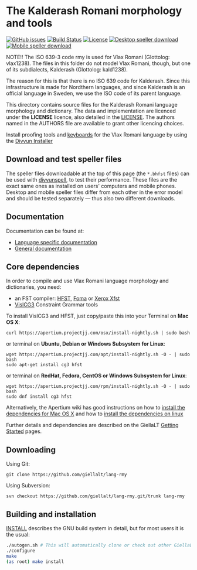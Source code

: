 The Kalderash Romani morphology and tools
=========================================

[![GitHub issues](https://img.shields.io/github/issues-raw/giellalt/lang-rmy)](https://github.com/giellalt/lang-rmy/issues)
[![Build Status](https://divvun-tc.thetc.se/api/github/v1/repository/giellalt/lang-rmy/main/badge.svg)](https://github.com/giellalt/lang-rmy/actions)
[![License](https://img.shields.io/github/license/giellalt/lang-rmy)](https://github.com/giellalt/lang-rmy/blob/main/LICENSE)
[![Desktop speller download](https://img.shields.io/badge/download%40latest-desktop--bhfst-brightgreen)](https://pahkat.uit.no/main/download/speller-rmy?platform=desktop&channel=nightly)
[![Mobile speller download](https://img.shields.io/badge/download%40latest-mobile--bhfst-brightgreen)](https://pahkat.uit.no/main/download/speller-rmy?platform=mbile&channel=nightly)

NOTE!! The ISO 639-3 code rmy is used for Vlax Romani (Glottolog:
vlax1238). The files in this folder do not model Vlax Romani, though,
but one of its subdialects, Kalderash (Glottolog: kald1238).

The reason for this is that there is no ISO 639 code for Kalderash.
Since this infrastructure is made for Nordthern languages, and since
Kalderash is an official language in Sweden, we use the ISO code of its
parent language.

This directory contains source files for the Kalderash Romani language
morphology and dictionary. The data and implementation are licenced
under the __LICENSE__ licence, also detailed in the
[LICENSE](https://github.com/giellalt/lang-rmy/blob/main/LICENSE). The
authors named in the AUTHORS file are available to grant other licencing
choices.

Install proofing tools and [keyboards](https://github.com/giellalt/keyboard-rmy)
for the Vlax Romani language by using the [Divvun Installer](http://divvun.no)

Download and test speller files
-------------------------------

The speller files downloadable at the top of this page (the `*.bhfst` files) can
be used with [divvunspell](https://github.com/divvun/divvunspell), to test their
performance. These files are the exact same ones as installed on users' computers
and mobile phones. Desktop and mobile speller files differ from each other in the
error model and should be tested separately — thus also two different downloads.

Documentation
-------------

Documentation can be found at:

- [Language specific documentation](https://giellalt.github.io/lang-rmy/)
- [General documentation](https://giellalt.github.io/)

Core dependencies
-----------------

In order to compile and use Vlax Romani language morphology and
dictionaries, you need:

- an FST compiler: [HFST](https://github.com/hfst/hfst), [Foma](https://github.com/mhulden/foma) or [Xerox Xfst](https://web.stanford.edu/~laurik/fsmbook/home.html)
- [VislCG3](https://visl.sdu.dk/svn/visl/tools/vislcg3/trunk) Constraint Grammar tools

To install VislCG3 and HFST, just copy/paste this into your Terminal on **Mac OS X**:

```
curl https://apertium.projectjj.com/osx/install-nightly.sh | sudo bash
```

or terminal on **Ubuntu, Debian or Windows Subsystem for Linux**:

```
wget https://apertium.projectjj.com/apt/install-nightly.sh -O - | sudo bash
sudo apt-get install cg3 hfst
```

or terminal on **RedHat, Fedora, CentOS or Windows Subsystem for Linux**:

```
wget https://apertium.projectjj.com/rpm/install-nightly.sh -O - | sudo bash
sudo dnf install cg3 hfst
```

Alternatively, the Apertium wiki has good instructions on how to [install the dependencies for Mac
OS X](https://wiki.apertium.org/wiki/Apertium_on_Mac_OS_X) and how to [install
the dependencies on
linux](https://wiki.apertium.org/wiki/Installation_of_grammar_libraries)

Further details and dependencies are described on the GiellaLT [Getting Started](https://giellalt.uit.no/infra/GettingStarted.html) pages.

Downloading
-----------

Using Git:
```
git clone https://github.com/giellalt/lang-rmy
```

Using Subversion:
```
svn checkout https://github.com/giellalt/lang-rmy.git/trunk lang-rmy
```

Building and installation
-------------------------

[INSTALL](https://github.com/giellalt/lang-rmy/blob/main/INSTALL)
describes the GNU build system in detail, but for most users it is the usual:

```sh
./autogen.sh # This will automatically clone or check out other GiellaLT dependencies
./configure
make
(as root) make install
```
